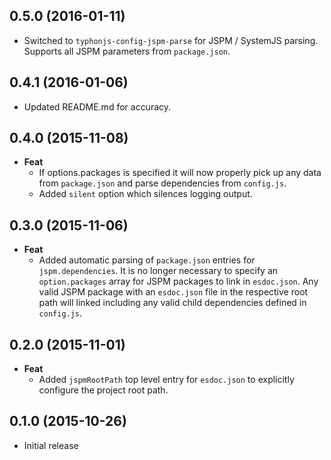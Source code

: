 ## 0.5.0 (2016-01-11)
- Switched to `typhonjs-config-jspm-parse` for JSPM / SystemJS parsing. Supports all JSPM parameters from `package.json`.
 
## 0.4.1 (2016-01-06)
- Updated README.md for accuracy.

## 0.4.0 (2015-11-08)
- **Feat**
  - If options.packages is specified it will now properly pick up any data from `package.json` and parse dependencies
  from `config.js`.
  - Added `silent` option which silences logging output.

## 0.3.0 (2015-11-06)
- **Feat**
  - Added automatic parsing of `package.json` entries for `jspm.dependencies`. It is no longer necessary to specify an `option.packages` array for JSPM packages to link in `esdoc.json`. Any valid JSPM package with an `esdoc.json` file in the respective root path will linked including any valid child dependencies defined in `config.js`.
  
## 0.2.0 (2015-11-01)
- **Feat**
  - Added `jspmRootPath` top level entry for `esdoc.json` to explicitly configure the project root path.
  
## 0.1.0 (2015-10-26)
- Initial release
